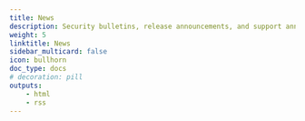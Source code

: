 ```yaml
---
title: News
description: Security bulletins, release announcements, and support announcements.
weight: 5
linktitle: News
sidebar_multicard: false
icon: bullhorn
doc_type: docs
# decoration: pill
outputs:
    - html
    - rss
---
```

